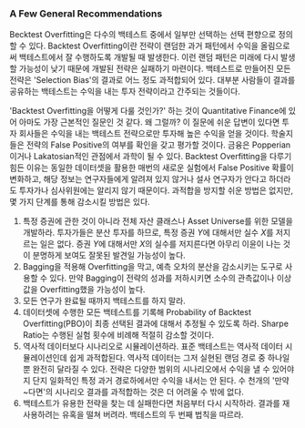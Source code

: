 ### A Few General Recommendations

Becktest Overfitting은 다수의 백테스트 중에서 일부만 선택하는 선택 편향으로 정의할 수 있다. 
Backtest Overfitting이란 전략이 랜덤한 과거 패턴에서 수익을 올림으로써 백테스트에서 잘 수행하도록 개발될 때 발생한다.
이런 랜덤 패턴은 미래에 다시 발생할 가능성이 낮기 때문에 개발된 전략은 실패하기 마련이다.
백테스트로 만들어진 모든 전략은 'Selection Bias'의 결과로 어느 정도 과적합되어 있다.
대부분 사람들이 결과를 공유하는 백테스트는 수익을 내는 투자 전략이라고 간주되는 것들이다.

'Backtest Overfitting을 어떻게 다룰 것인가?' 하는 것이 Quantitative Finance에 있어 아마도 가장 근본적인 질문인 것 같다.
왜 그럴까? 이 질문에 쉬운 답변이 있다면 투자 회사들은 수익을 내는 백테스트 전략으로만 투자해 높은 수익을 얻을 것이다.
학술지들은 전략의 False Positive의 여부를 확인을 갖고 평가할 것이다.
금융은 Popperian이거나 Lakatosian적인 관점에서 과학이 될 수 있다.
Backtest Overfitting을 다루기 힘든 이유는 동일한 데이터셋을 활용한 매번의 새로운 실험에서 False Positive 확률이 변화하고, 해당 정보는 연구자들에게 알려져 있지 않거나 설사 연구자가 안다고 하더라도 투자가나 심사위원에는 알리지 않기 때문이다.
과적합을 방지할 쉬운 방법은 없지만, 몇 가지 단계를 통해 감소시킬 방법은 있다.

1. 특정 증권에 관한 것이 아니라 전체 자산 클래스나 Asset Universe를 위한 모델을 개발하라. 투자가들은 분산 투자를 하므로, 특정 증권 $Y$에 대해서만 실수 $X$를 저지르는 일은 없다. 증권 $Y$에 대해서만 $X$의 실수를 저지른다면 아무리 이윤이 나는 것이 분명하게 보여도 잘못된 발견일 가능성이 높다.
2. Bagging을 적용해 Overfitting을 막고, 예측 오차의 분산을 감소시키는 도구로 사용할 수 있다. 만약 Bagging이 전략의 성과를 저하시키면 소수의 관측값이나 이상값을 Overfitting했을 가능성이 높다.
3. 모든 연구가 완료될 때까지 백테스트를 하지 말라.
4. 데이터셋에 수행한 모든 백테스트를 기록해 Probability of Backtest Overfitting(PBO)이 최종 선택된 결과에 대해서 추정될 수 있도록 하라. Sharpe Ratio는 수행된 실험 횟수에 비례해 적절히 감소할 것이다.
5. 역사적 데이터보다 시나리오로 시뮬레이션하라. 표준 백테스트는 역사적 데이터 시뮬레이션인데 쉽게 과적합된다. 역사적 데이터는 그저 실현된 랜덤 경로 중 하나일 뿐 완전히 달라질 수 있다. 전략은 다양한 범위의 시나리오에서 수익을 낼 수 있어야지 단지 일화적인 특정 과거 경로하에서만 수익을 내서는 안 된다. 수 천개의 '만약 ~다면'의 시나리오 결과를 과적합하는 것은 더 어려울 수 밖에 없다.
6. 백테스트가 유용한 전략을 찾는 데 실패한다면 처음부터 다시 시작하라. 결과를 재사용하려는 유혹을 떨쳐 버려라. 백테스트의 두 번째 법칙을 따르라.
